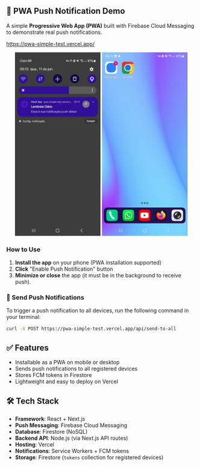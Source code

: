 ## 📲 PWA Push Notification Demo

A simple **Progressive Web App (PWA)** built with Firebase Cloud Messaging to demonstrate real push notifications.

https://pwa-simple-test.vercel.app/

<p align="center">
  <img src="https://github.com/lucianohorta/pwa-simple-test/blob/master/1.png?raw=true" width="45%" />
  <img src="https://github.com/lucianohorta/pwa-simple-test/blob/master/2.png?raw=true" width="45%" />
</p>

### How to Use

1. **Install the app** on your phone (PWA installation supported)
2. **Click** "Enable Push Notification" button
3. **Minimize or close** the app (it must be in the background to receive push).

### 🔔 Send Push Notifications 

To trigger a push notification to all devices, run the following command in your terminal:

```bash
curl -X POST https://pwa-simple-test.vercel.app/api/send-to-all
```


## ✅ Features

- Installable as a PWA on mobile or desktop
- Sends push notifications to all registered devices
- Stores FCM tokens in Firestore
- Lightweight and easy to deploy on Vercel


## 🛠 Tech Stack

- **Framework**: React + Next.js  
- **Push Messaging**: Firebase Cloud Messaging  
- **Database**: Firestore (NoSQL)  
- **Backend API**: Node.js (via Next.js API routes)  
- **Hosting**: Vercel  
- **Notifications**: Service Workers + FCM tokens  
- **Storage**: Firestore (`tokens` collection for registered devices)



